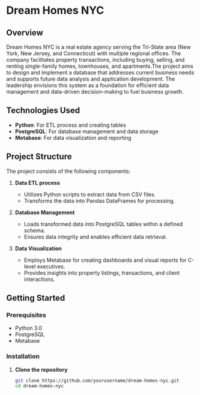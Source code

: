 # Dream Homes NYC

## Overview

Dream Homes NYC is a real estate agency serving the Tri-State area (New York, New Jersey, and Connecticut) with multiple regional offices. The company facilitates property transactions, including buying, selling, and renting single-family homes, townhouses, and apartments.The project aims to design and implement a database that addresses current business needs and supports future data analysis and application development. The leadership envisions this system as a foundation for efficient data management and data-driven decision-making to fuel business growth.

## Technologies Used

- **Python**: For ETL process and creating tables
- **PostgreSQL**: For database management and data storage
- **Metabase**: For data visualization and reporting

## Project Structure

The project consists of the following components:

1. **Data ETL process**
   - Utilizes Python scripts to extract data from CSV files.
   - Transforms the data into Pandas DataFrames for processing.

2. **Database Management**
   - Loads transformed data into PostgreSQL tables within a defined schema.
   - Ensures data integrity and enables efficient data retrieval.

3. **Data Visualization**
   - Employs Metabase for creating dashboards and visual reports for C-level executives.
   - Provides insights into property listings, transactions, and client interactions.

## Getting Started

### Prerequisites

- Python 3.0
- PostgreSQL
- Metabase

### Installation

1. **Clone the repository**
   ```bash
   git clone https://github.com/yourusername/dream-homes-nyc.git
   cd dream-homes-nyc
